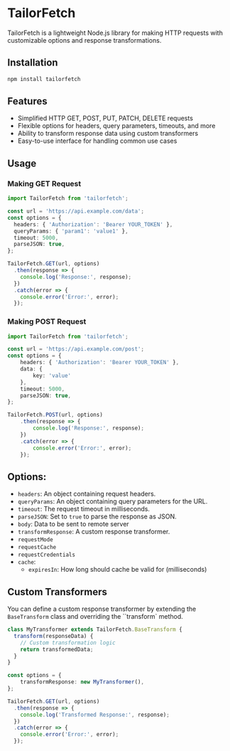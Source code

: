 # TailorFetch

TailorFetch is a lightweight Node.js library for making HTTP requests with customizable options and response transformations.

## Installation

```bash
npm install tailorfetch 
```

## Features
 - Simplified HTTP GET, POST, PUT, PATCH, DELETE requests
 - Flexible options for headers, query parameters, timeouts, and more
 - Ability to transform response data using custom transformers
 - Easy-to-use interface for handling common use cases

## Usage
### Making GET Request
```typescript
import TailorFetch from 'tailorfetch';

const url = 'https://api.example.com/data';
const options = {
  headers: { 'Authorization': 'Bearer YOUR_TOKEN' },
  queryParams: { 'param1': 'value1' },
  timeout: 5000,
  parseJSON: true,
};

TailorFetch.GET(url, options)
  .then(response => {
    console.log('Response:', response);
  })
  .catch(error => {
    console.error('Error:', error);
  });
```

### Making POST Request
```typescript
import TailorFetch from 'tailorfetch';

const url = 'https://api.example.com/post';
const options = {
    headers: { 'Authorization': 'Bearer YOUR_TOKEN' },
    data: {
        key: 'value'
    },
    timeout: 5000,
    parseJSON: true,
};

TailorFetch.POST(url, options)
    .then(response => {
        console.log('Response:', response);
    })
    .catch(error => {
        console.error('Error:', error);
    });

```

## Options:
 - `headers`: An object containing request headers.
 - `queryParams`: An object containing query parameters for the URL.
 - `timeout`: The request timeout in milliseconds.
 - `parseJSON`: Set to `true` to parse the response as JSON.
 - `body`: Data to be sent to remote server
 - `transformResponse`: A custom response transformer.
 - `requestMode`
 - `requestCache`
 - `requestCredentials`
 - `cache`:
   - `expiresIn`: How long should cache be valid for (milliseconds)

## Custom Transformers

You can define a custom response transformer by extending the `BaseTransform` class and overriding the ``transform` method.

```typescript
class MyTransformer extends TailorFetch.BaseTransform {
  transform(responseData) {
    // Custom transformation logic
    return transformedData;
  }
}

const options = {
    transformResponse: new MyTransformer(),
};

TailorFetch.GET(url, options)
  .then(response => {
    console.log('Transformed Response:', response);
  })
  .catch(error => {
    console.error('Error:', error);
  });

```